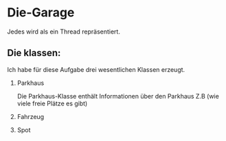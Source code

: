 # Die-Garage
Jedes wird als ein Thread repräsentiert.

## Die klassen:
 Ich habe für diese Aufgabe drei wesentlichen Klassen erzeugt.
 <ol>
<li>Parkhaus</li>
 <p> Die Parkhaus-Klasse enthält Informationen über den Parkhaus Z.B (wie viele freie Plätze es gibt)</p>
<li>Fahrzeug</li>
 <p></p>
<li>Spot</li>
 <p></p>
</ol>
  
